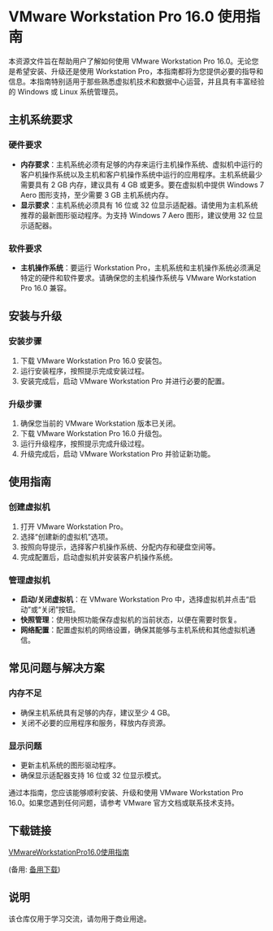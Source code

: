 # VMware Workstation Pro 16.0 使用指南

本资源文件旨在帮助用户了解如何使用 VMware Workstation Pro 16.0。无论您是希望安装、升级还是使用 Workstation Pro，本指南都将为您提供必要的指导和信息。本指南特别适用于那些熟悉虚拟机技术和数据中心运营，并且具有丰富经验的 Windows 或 Linux 系统管理员。

## 主机系统要求

### 硬件要求
- **内存要求**：主机系统必须有足够的内存来运行主机操作系统、虚拟机中运行的客户机操作系统以及主机和客户机操作系统中运行的应用程序。主机系统最少需要具有 2 GB 内存，建议具有 4 GB 或更多。要在虚拟机中提供 Windows 7 Aero 图形支持，至少需要 3 GB 主机系统内存。
- **显示要求**：主机系统必须具有 16 位或 32 位显示适配器。请使用为主机系统推荐的最新图形驱动程序。为支持 Windows 7 Aero 图形，建议使用 32 位显示适配器。

### 软件要求
- **主机操作系统**：要运行 Workstation Pro，主机系统和主机操作系统必须满足特定的硬件和软件要求。请确保您的主机操作系统与 VMware Workstation Pro 16.0 兼容。

## 安装与升级

### 安装步骤
1. 下载 VMware Workstation Pro 16.0 安装包。
2. 运行安装程序，按照提示完成安装过程。
3. 安装完成后，启动 VMware Workstation Pro 并进行必要的配置。

### 升级步骤
1. 确保您当前的 VMware Workstation 版本已关闭。
2. 下载 VMware Workstation Pro 16.0 升级包。
3. 运行升级程序，按照提示完成升级过程。
4. 升级完成后，启动 VMware Workstation Pro 并验证新功能。

## 使用指南

### 创建虚拟机
1. 打开 VMware Workstation Pro。
2. 选择“创建新的虚拟机”选项。
3. 按照向导提示，选择客户机操作系统、分配内存和硬盘空间等。
4. 完成配置后，启动虚拟机并安装客户机操作系统。

### 管理虚拟机
- **启动/关闭虚拟机**：在 VMware Workstation Pro 中，选择虚拟机并点击“启动”或“关闭”按钮。
- **快照管理**：使用快照功能保存虚拟机的当前状态，以便在需要时恢复。
- **网络配置**：配置虚拟机的网络设置，确保其能够与主机系统和其他虚拟机通信。

## 常见问题与解决方案

### 内存不足
- 确保主机系统具有足够的内存，建议至少 4 GB。
- 关闭不必要的应用程序和服务，释放内存资源。

### 显示问题
- 更新主机系统的图形驱动程序。
- 确保显示适配器支持 16 位或 32 位显示模式。

通过本指南，您应该能够顺利安装、升级和使用 VMware Workstation Pro 16.0。如果您遇到任何问题，请参考 VMware 官方文档或联系技术支持。

## 下载链接
[VMwareWorkstationPro16.0使用指南](https://pan.quark.cn/s/29f0addfbae1) 

(备用: [备用下载](https://pan.baidu.com/s/1jZyFxd1kAeImrgcw0urRXQ?pwd=1234))

## 说明

该仓库仅用于学习交流，请勿用于商业用途。
